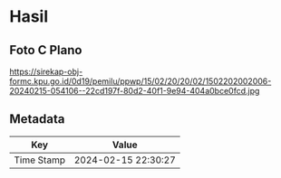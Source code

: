 # Hasil

## Foto C Plano

https://sirekap-obj-formc.kpu.go.id/0d19/pemilu/ppwp/15/02/20/20/02/1502202002006-20240215-054106--22cd197f-80d2-40f1-9e94-404a0bce0fcd.jpg


## Metadata

| Key        | Value               |
| ---------- | ------------------- |
| Time Stamp | 2024-02-15 22:30:27 |



